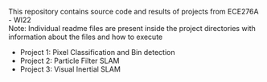 This repository contains source code and results of projects from ECE276A - WI22 <br>
Note: Individual readme files are present inside the project directories with information about the files and how to execute

- Project 1: Pixel Classification and Bin detection
- Project 2: Particle Filter SLAM 
- Project 3: Visual Inertial SLAM
